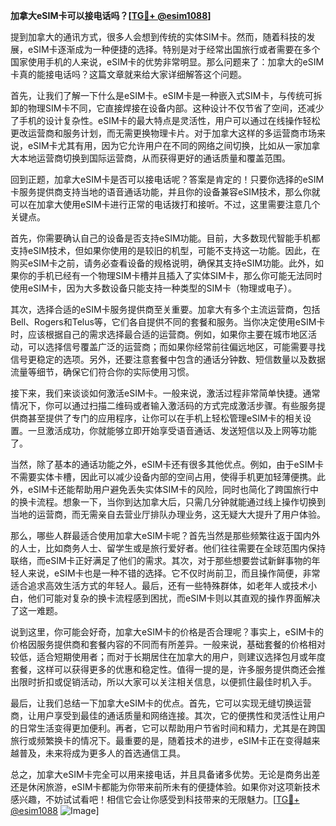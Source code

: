 **加拿大eSIM卡可以接电话吗？[[TG💪+ @esim1088](https://t.me/s/esim1088)]**

提到加拿大的通讯方式，很多人会想到传统的实体SIM卡。然而，随着科技的发展，eSIM卡逐渐成为一种便捷的选择。特别是对于经常出国旅行或者需要在多个国家使用手机的人来说，eSIM卡的优势非常明显。那么问题来了：加拿大的eSIM卡真的能接电话吗？这篇文章就来给大家详细解答这个问题。

首先，让我们了解一下什么是eSIM卡。eSIM卡是一种嵌入式SIM卡，与传统可拆卸的物理SIM卡不同，它直接焊接在设备内部。这种设计不仅节省了空间，还减少了手机的设计复杂性。eSIM卡的最大特点是灵活性，用户可以通过在线操作轻松更改运营商和服务计划，而无需更换物理卡片。对于加拿大这样的多运营商市场来说，eSIM卡尤其有用，因为它允许用户在不同的网络之间切换，比如从一家加拿大本地运营商切换到国际运营商，从而获得更好的通话质量和覆盖范围。

回到正题，加拿大eSIM卡是否可以接电话呢？答案是肯定的！只要你选择的eSIM卡服务提供商支持当地的语音通话功能，并且你的设备兼容eSIM技术，那么你就可以在加拿大使用eSIM卡进行正常的电话拨打和接听。不过，这里需要注意几个关键点。

首先，你需要确认自己的设备是否支持eSIM功能。目前，大多数现代智能手机都支持eSIM技术，但如果你使用的是较旧的机型，可能不支持这一功能。因此，在购买eSIM卡之前，请务必查看设备的规格说明，确保其支持eSIM功能。此外，如果你的手机已经有一个物理SIM卡槽并且插入了实体SIM卡，那么你可能无法同时使用eSIM卡，因为大多数设备只能支持一种类型的SIM卡（物理或电子）。

其次，选择合适的eSIM卡服务提供商至关重要。加拿大有多个主流运营商，包括Bell、Rogers和Telus等，它们各自提供不同的套餐和服务。当你决定使用eSIM卡时，应该根据自己的需求选择最合适的运营商。例如，如果你主要在城市地区活动，可以选择信号覆盖广泛的运营商；而如果你经常前往偏远地区，可能需要寻找信号更稳定的选项。另外，还要注意套餐中包含的通话分钟数、短信数量以及数据流量等细节，确保它们符合你的实际使用习惯。

接下来，我们来谈谈如何激活eSIM卡。一般来说，激活过程非常简单快捷。通常情况下，你可以通过扫描二维码或者输入激活码的方式完成激活步骤。有些服务提供商甚至提供了专门的应用程序，让你可以在手机上轻松管理eSIM卡的相关设置。一旦激活成功，你就能够立即开始享受语音通话、发送短信以及上网等功能了。

当然，除了基本的通话功能之外，eSIM卡还有很多其他优点。例如，由于eSIM卡不需要实体卡槽，因此可以减少设备内部的空间占用，使得手机更加轻薄便携。此外，eSIM卡还能帮助用户避免丢失实体SIM卡的风险，同时也简化了跨国旅行中的换卡流程。想象一下，当你到达加拿大后，只需几分钟就能通过线上操作切换到当地的运营商，而无需亲自去营业厅排队办理业务，这无疑大大提升了用户体验。

那么，哪些人群最适合使用加拿大eSIM卡呢？首先当然是那些频繁往返于国内外的人士，比如商务人士、留学生或是旅行爱好者。他们往往需要在全球范围内保持联络，而eSIM卡正好满足了他们的需求。其次，对于那些想要尝试新鲜事物的年轻人来说，eSIM卡也是一种不错的选择。它不仅时尚前卫，而且操作简便，非常适合追求高效生活方式的年轻人。最后，还有一些特殊群体，如老年人或技术小白，他们可能对复杂的换卡流程感到困扰，而eSIM卡则以其直观的操作界面解决了这一难题。

说到这里，你可能会好奇，加拿大eSIM卡的价格是否合理呢？事实上，eSIM卡的价格因服务提供商和套餐内容的不同而有所差异。一般来说，基础套餐的价格相对较低，适合短期使用者；而对于长期居住在加拿大的用户，则建议选择包月或年度套餐，这样可以获得更多的优惠和稳定性。值得一提的是，许多服务提供商还会推出限时折扣或促销活动，所以大家可以关注相关信息，以便抓住最佳时机入手。

最后，让我们总结一下加拿大eSIM卡的优点。首先，它可以实现无缝切换运营商，让用户享受到最佳的通话质量和网络连接。其次，它的便携性和灵活性让用户的日常生活变得更加便利。再者，它可以帮助用户节省时间和精力，尤其是在跨国旅行或频繁换卡的情况下。最重要的是，随着技术的进步，eSIM卡正在变得越来越普及，未来将成为更多人的首选通信工具。

总之，加拿大eSIM卡完全可以用来接电话，并且具备诸多优势。无论是商务出差还是休闲旅游，eSIM卡都能为你带来前所未有的便捷体验。如果你对这项新技术感兴趣，不妨试试看吧！相信它会让你感受到科技带来的无限魅力。[[TG💪+ @esim1088](https://t.me/s/esim1088) ![Image](https://i.postimg.cc/4NQfJmqS/Snipaste-2025-05-13-00-14-12.png)]